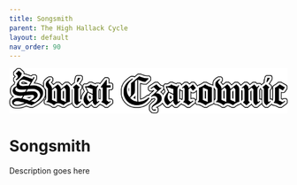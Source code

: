 ```yaml
---
title: Songsmith
parent: The High Hallack Cycle
layout: default
nav_order: 90
---
```


![Witch World](../../assets/img/swiat_czarownic.png "Witch World")

# Songsmith

Description goes here
